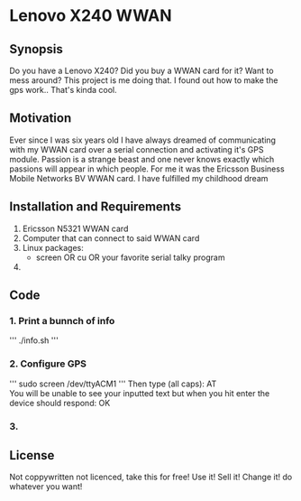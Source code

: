 # Lenovo X240 WWAN

## Synopsis

Do you have a Lenovo X240? Did you buy a WWAN card for it? Want to mess around? This project is me doing that. I found out how to make the gps work.. That's kinda cool.

## Motivation

Ever since I was six years old I have always dreamed of communicating with my WWAN card over a serial connection and activating it's GPS module. Passion is a strange beast and one never knows exactly which passions will appear in which people. For me it was the Ericsson Business Mobile Networks BV WWAN card. I have fulfilled my childhood dream

## Installation and Requirements

1. Ericsson N5321 WWAN card
2. Computer that can connect to said WWAN card
3. Linux packages:
	- screen OR cu OR your favorite serial talky program
4. 

## Code

### 1. Print a bunnch of info
'''
./info.sh
'''

### 2. Configure GPS
'''
sudo screen /dev/ttyACM1
'''
Then type (all caps): AT  
You will be unable to see your inputted text but when you hit enter the device should respond: OK  


### 3. 

## License

Not coppywritten not licenced, take this for free! Use it! Sell it! Change it! do whatever you want!
